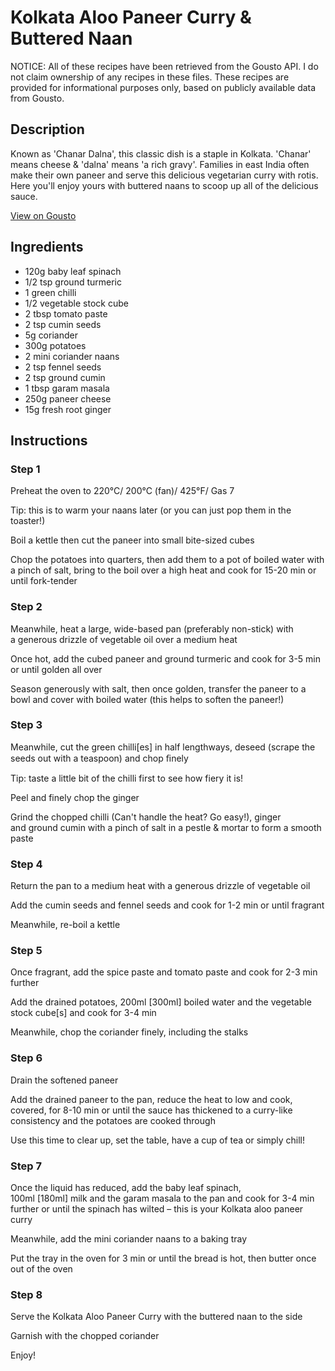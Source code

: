 # Kolkata Aloo Paneer Curry & Buttered Naan

NOTICE: All of these recipes have been retrieved from the Gousto API. I do not claim ownership of any recipes in these files. These recipes are provided for informational purposes only, based on publicly available data from Gousto.

## Description

Known as 'Chanar Dalna', this classic dish is a staple in Kolkata. 'Chanar' means cheese & 'dalna' means 'a rich gravy'. Families in east India often make their own paneer and serve this delicious vegetarian curry with rotis. Here you'll enjoy yours with buttered naans to scoop up all of the delicious sauce.

[View on Gousto](https://www.gousto.co.uk/recipes/cookbook/kolkata-aloo-paneer-curry-buttered-naan)

## Ingredients

- 120g baby leaf spinach
- 1/2 tsp ground turmeric
- 1 green chilli
- 1/2 vegetable stock cube
- 2 tbsp tomato paste
- 2 tsp cumin seeds
- 5g coriander
- 300g potatoes
- 2 mini coriander naans
- 2 tsp fennel seeds
- 2 tsp ground cumin
- 1 tbsp garam masala
- 250g paneer cheese
- 15g fresh root ginger

## Instructions


### Step 1

Preheat the oven to 220°C/ 200°C (fan)/ 425°F/ Gas 7 


Tip: this is to warm your naans<span class="text-highlight"> later (or you can just pop them in the toaster!)</span>


<span class="text-highlight">Boil a kettle then cut the paneer into small bite-sized cubes</span>


<span class="text-highlight">Chop the potatoes into quarters, then add them to a pot of boiled water with a pinch of salt, bring to the boil over a high heat and cook for 15-20 min or until fork-tender</span>


### Step 2

Meanwhile, heat a large, wide-based pan (preferably non-stick) with a generous drizzle of vegetable oil over a medium heat


Once hot, add the cubed paneer and <span class="text-highlight">ground</span> turmeric and cook for 3-5 min or until golden all over


<span class="text-highlight">Season generously with salt, then once golden, transfer the paneer to a bowl and cover with boiled water (this helps to soften the paneer!)</span>


### Step 3

Meanwhile, cut the green chilli<span class="text-danger">[es]</span> in half lengthways, deseed (scrape the seeds out with a teaspoon) and chop ﬁnely 


Tip: taste a little bit of the chilli first to see how fiery it is!


Peel and finely chop the ginger


Grind the chopped chilli (Can't handle the heat? Go easy!), ginger and ground cumin with a pinch of salt in a <span class="text-highlight">pestle &amp;</span> mortar to form a smooth paste


### Step 4

Return the pan to a medium heat with a generous drizzle of vegetable oil


<span class="text-highlight">Add the cumin seeds and fennel seeds </span>and cook for 1-2 min or until fragrant


Meanwhile, re-boil a kettle


### Step 5

Once fragrant, add the spice paste and tomato paste and cook for 2-3 min further


Add the drained potatoes, 200ml<span class="text-danger"> [300ml]</span> boiled water and the<span class="text-highlight"> vegetable stock cube<span class="text-danger">[s]</span></span> and cook for 3-4 min


Meanwhile, chop the coriander finely, including the stalks


### Step 6

Drain the softened paneer


Add the drained paneer to the pan, reduce the heat to low and cook, covered, for 8-10 min or until the sauce has thickened to a curry-like consistency and the potatoes are cooked through


Use this time to clear up, set the table, have a cup of tea or simply chill!


### Step 7

<span class="text-highlight">Once the liquid has reduced, add the baby leaf spinach, 100ml <span class="text-danger">[180ml]</span><span class="text-danger"> </span>milk and the garam masala to the pan and cook for 3-4 min further or until the spinach has wilted – this is your Kolkata aloo paneer curry</span>


Meanwhile, add the mini coriander naans to a baking tray


Put the tray in the oven for 3 min or until the bread is hot, then butter once out of the oven<br />

### Step 8

Serve the Kolkata Aloo Paneer Curry with the buttered naan to the side


Garnish with the chopped coriander


Enjoy!

